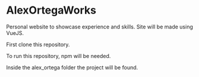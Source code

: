 # AlexOrtegaWorks
Personal website to showcase experience and skills. Site will be made using VueJS.

First clone this repository.

To run this repository, npm will be needed. 

Inside the alex_ortega folder the project will be found. 